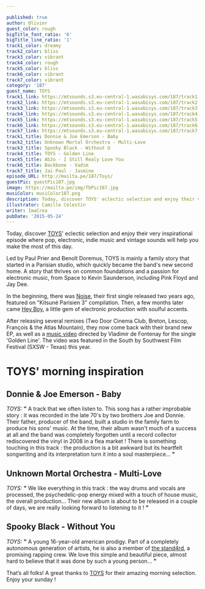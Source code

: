 ```yaml
---

published: true
author: Olivier
guest_color: rough
bigTitle_font_ratio: '6'
bigTitle_line_ratio: '1'
track1_color: dreamy
track2_color: bliss
track3_color: vibrant
track4_color: rough
track5_color: bliss
track6_color: vibrant
track7_color: vibrant
category: '187'
guest_name: TOYS
track1_link: https://mtsounds.s3.eu-central-1.wasabisys.com/187/track1.mp3
track2_link: https://mtsounds.s3.eu-central-1.wasabisys.com/187/track2.mp3
track3_link: https://mtsounds.s3.eu-central-1.wasabisys.com/187/track3.mp3
track4_link: https://mtsounds.s3.eu-central-1.wasabisys.com/187/track4.mp3
track5_link: https://mtsounds.s3.eu-central-1.wasabisys.com/187/track5.mp3
track6_link: https://mtsounds.s3.eu-central-1.wasabisys.com/187/track6.mp3
track7_link: https://mtsounds.s3.eu-central-1.wasabisys.com/187/track7.mp3
track1_title: Donnie & Joe Emerson - Baby
track2_title: Unknown Mortal Orchestra - Multi-Love
track3_title: Spooky Black - Without U
track4_title: TOYS - Golden Line
track5_title: AbJo - I Still Realy Love You
track6_title: Backbone - Vadim
track7_title: Jai Paul - Jasmine
episode_URL: http://mailta.pe/187/Toys/
guestPic: guestPic187.jpg
image: https://mailta.pe/img/fbPic187.jpg
musiColor: musiColor187.png
description: Today, discover TOYS' eclectic selection and enjoy their very inspirational episode where pop, electronic, indie music and vintage sounds will help you make the most of this day.
illustrator: Camille Célestin
writer: ImaCrea
pubDate: '2015-05-24'
---
```




Today, discover [TOYS](https://soundcloud.com/toys-music "TOYS' Soundcloud stream")' eclectic selection and enjoy their very inspirational episode where pop, electronic, indie music and vintage sounds will help you make the most of this day.

Led by Paul Prier and Benoît Doremus, TOYS is mainly a family story
that started in a Parisian studio, which quickly became the band's new second home. A story that thrives on common foundations and a passion for electronic music, from Space to Kevin Saunderson, including Pink Floyd and Jay Dee.

In the beginning, there was [Noise](https://soundcloud.com/toys-music/noise "Noise by TOYS on Soundcloud"), their first single released two years ago, featured on "Kitsuné Parisien 3" compilation. Then, a few months later came [Hey Boy](https://soundcloud.com/toys-music/hey-boy-1 "Hey Boy by TOYS on Soundcloud"), a little gem of electronic production with soulful accents.

After releasing several remixes (Two Door Cinema Club, Breton, Lescop, François & the Atlas Mountain), they now come back with their brand new EP, as well as a [music video](https://www.youtube.com/watch?v=5F7-mqFbSYA "Golden Line music video on YouTube") directed by Vladimir de Fontenay for the single 'Golden Line'. The video was featured in the South by Southwest Film Festival (SXSW - Texas) this year.


# TOYS' morning inspiration

## Donnie & Joe Emerson - Baby
_TOYS:_ **"** A track that we often listen to. This song has a rather improbable story : it was recorded in the late 70's by two brothers Joe and Donnie. Their father, producer of the band, built a studio in the family farm to produce his sons' music. At the time, their album wasn't much of a success at all and the band was completely forgotten until a record collector rediscovered the vinyl in 2008 in a flea market !
There is something touching in this track : the production is a bit awkward but its heartfelt songwriting and its interpretation turn it into a soul masterpiece... **"** 

## Unknown Mortal Orchestra - Multi-Love
_TOYS:_ **"** We like everything in this track : the way drums and vocals are processed, the psychedelic-pop energy mixed with a touch of house music, the overall production... Their new album is about to be released in a couple of days, we are really looking forward to listening to it ! **"** 

## Spooky Black - Without You
_TOYS:_ **"** A young 16-year-old american prodigy. Part of a completely autonomous generation of artists, he is also a member of [the stand4rd](https://soundcloud.com/thestand4rd "the stand4rd's soundcloud stream"), a promising rapping crew. We love this simple and beautiful piece, almost hard to believe that it was done by such a young person... **"** 

 

That’s all folks! A great thanks to [TOYS](https://soundcloud.com/toys-music "TOYS' Soundcloud stream") for their amazing morning selection. Enjoy your sunday !
